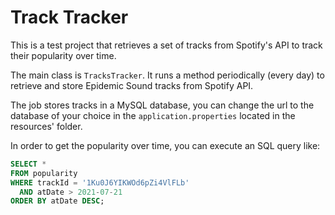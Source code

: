 # Track Tracker

This is a test project that retrieves a set of tracks from Spotify's API
to track their popularity over time.

The main class is `TracksTracker`. It runs a method periodically (every day)
to retrieve and store Epidemic Sound tracks from Spotify API.

The job stores tracks in a MySQL database, you can change the url to
the database of your choice in the `application.properties` located
in the resources' folder.

In order to get the popularity over time, you can execute an SQL query like:

```sql
SELECT *
FROM popularity
WHERE trackId = '1Ku0J6YIKWOd6pZi4VlFLb'
  AND atDate > 2021-07-21
ORDER BY atDate DESC; 
```
